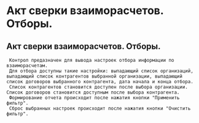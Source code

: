 ﻿---
description: 2.4.7
---
# Акт сверки взаиморасчетов. Отборы.
## Акт сверки взаиморасчетов. Отборы.
     Контрол предазначен для вывода настроек отбора информации по взаиморасчетам.
     Для отбора доступны такие настройки: выпадающий список организаций, выпадающий список контрагентов выбранной организации, выпадающий список договоров выбранного контрагента, дата начала и конца отбора.
     Список контрагентов становится доступен после выбора организации. Список договоров становится доступным после выбора контрагента.
     Формирование отчета происходит после нажатия кнопки "Применить фильтр".
     Сброс выбранных настроек происходит после нажатия кнопки "Очистить фильтр".
     
